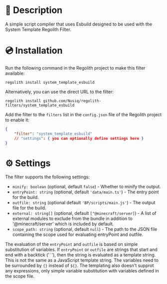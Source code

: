 # 📝 Description
A simple script compiler that uses Esbuild designed to be used with the System Template Regolith Filter.

# 💿 Installation
Run the following command in the Regolith project to make this filter
available:
```
regolith install system_template_esbuild
```

Alternatively, you can use the direct URL to the filter:
```
regolith install github.com/Nusiq/regolith-filters/system_template_esbuild
```


Add the filter to the `filters` list in the `config.json` file of the Regolith project to enable it:
```json
{
    "filter": "system_template_esbuild"
    // "settings": { you can optionally define settings here } 
}
```

# ⚙️ Settings
The filter supports the following settings:
- `minify: boolean` (optional, default `false`) - Whether to minify the output.
- `entryPoint: string` (optional, default `'data/main.ts'`) - The entry point for the build.
- `outfile: string` (optional default `'BP/scripts/main.js'`) - The output file for the build.
- `external: string[]` (optional, default `["@minecraft/server]`) - A list of external modules to exclude from the bundle in addition to '@minecraft/server' which is included by default.
- `scope_path: string` (optional, default `null`) - The path to the JSON file containing the scope used for evaluating entryPoint and outfile.

The evaluation of the `entryPoint` and `outfile` is based on simple substitution of variables. If `entryPoint` or `outfile` are strings that start and end with a backtick ('`` ` ``'), then the string is evaluated as a template string. This is not the same as a JavaScript template string. The variables need to be surrounded by `{}` instead of `${}`. The templating also doesn't supprot any expressions, only simple variable substitution with variables defined in the scope file.

